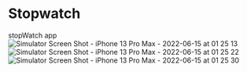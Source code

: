 # Stopwatch
stopWatch app
![Simulator Screen Shot - iPhone 13 Pro Max - 2022-06-15 at 01 25 13](https://user-images.githubusercontent.com/106583978/173673615-fef300eb-8591-43ec-8080-7ca33620d58f.png)
![Simulator Screen Shot - iPhone 13 Pro Max - 2022-06-15 at 01 25 22](https://user-images.githubusercontent.com/106583978/173673756-8bad1844-9a28-4203-869a-86952b726400.png)
![Simulator Screen Shot - iPhone 13 Pro Max - 2022-06-15 at 01 25 30](https://user-images.githubusercontent.com/106583978/173673768-210e8701-bfb6-43a3-9df7-6bcfa83fa736.png)
